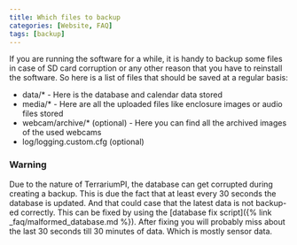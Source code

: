```yaml
---
title: Which files to backup
categories: [Website, FAQ]
tags: [backup]
---
```


If you are running the software for a while, it is handy to backup some files in
case of SD card corruption or any other reason that you have to reinstall the
software. So here is a list of files that should be saved at a regular basis:

- data/\* - Here is the database and calendar data stored
- media/\* - Here are all the uploaded files like enclosure images or audio
  files stored
- webcam/archive/\* (optional) - Here you can find all the archived images of
  the used webcams
- log/logging.custom.cfg (optional)

### Warning

Due to the nature of TerrariumPI, the database can get corrupted during creating
a backup. This is due the fact that at least every 30 seconds the database is
updated. And that could case that the latest data is not backup-ed correctly.
This can be fixed by using the [database
fix script]({% link _faq/malformed_database.md %}). After fixing you will
probably miss about the last 30 seconds till 30 minutes of data. Which is mostly
sensor data.
